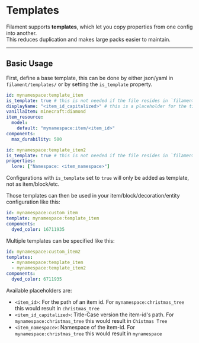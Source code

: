 # Templates

Filament supports **templates**, which let you copy properties from one config into another.  
This reduces duplication and makes large packs easier to maintain.

---

## Basic Usage

First, define a base template, this can be done by either json/yaml in `filament/templates/` or by setting the `is_template` property.

```yaml
id: mynamespace:template_item
is_template: true # this is not needed if the file resides in `filament/templates/`
displayName: "<item_id_capitalized>" # this is a placeholder for the title-case verison the item id's path. For `mynamespace:christmas_tree` this would result in "Chistmas Tree"
vanillaItem: minecraft:diamond
item_resource:
  model:
    default: "mynamespace:item/<item_id>"
components:
  max_durability: 500
```

```yaml
id: mynamespace:template_item2
is_template: true # this is not needed if the file resides in `filament/templates/`
properties:
  lore: ["Namespace: <item_namespace>"]
```

Configurations with `is_template` set to `true` will only be added as template, not as item/block/etc. 

Those templates can then be used in your item/block/decoration/entity configuration like this:
```yaml
id: mynamespace:custom_item
template: mynamespace:template_item
components:
  dyed_color: 16711935
```

Multiple templates can be specified like this:

```yaml
id: mynamespace:custom_item2
templates:
  - mynamespace:template_item
  - mynamespace:template_item2
components:
  dyed_color: 6711935
```


Available placeholders are:
- `<item_id>`: For the path of an item id. For `mynamespace:christmas_tree` this would result in `christmas_tree`
- `<item_id_capitalized>`: Title-Case version the item-id's path. For `mynamespace:christmas_tree` this would result in `Chistmas Tree`
- `<item_namespace>`: Namespace of the item-id. For `mynamespace:christmas_tree` this would result in `mynamespace`
